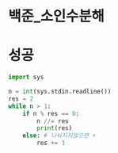 # 백준_소인수분해

# 성공

```python
import sys

n = int(sys.stdin.readline())
res = 2
while n > 1: 
    if n % res == 0:
        n //= res
        print(res)
    else: # 나눠지지않으면 + 
        res += 1
```